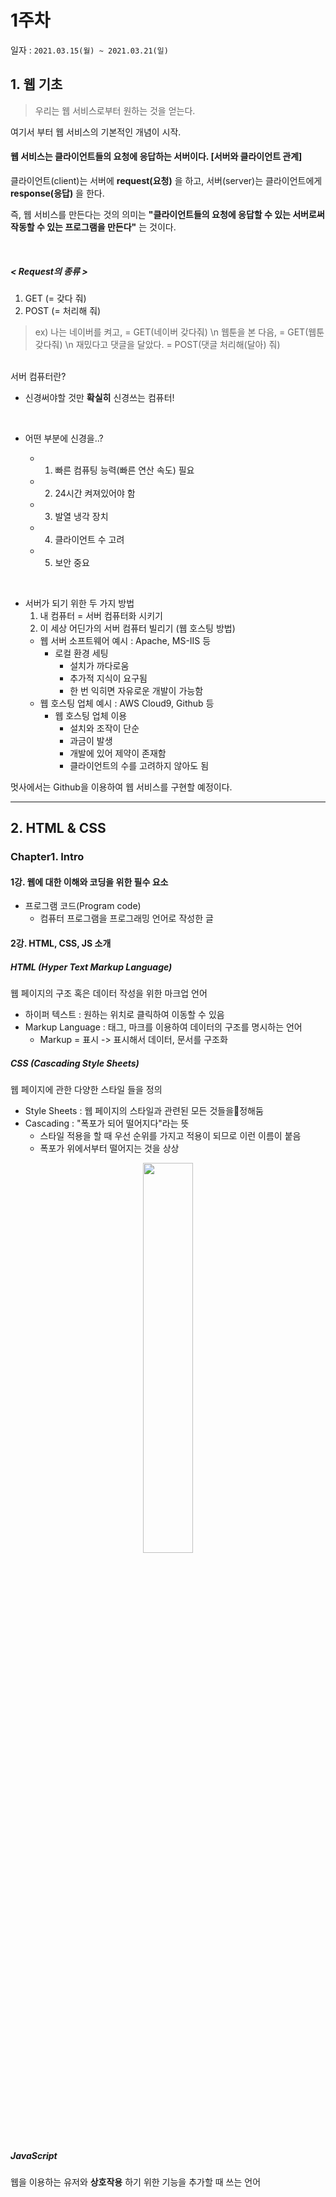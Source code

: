 # 1주차

일자 : `2021.03.15(월) ~ 2021.03.21(일)`

## 1. 웹 기초

> 우리는 웹 서비스로부터 원하는 것을 얻는다.

여기서 부터 웹 서비스의 기본적인 개념이 시작.

#### 웹 서비스는 클라이언트들의 요청에 응답하는 서버이다. [서버와 클라이언트 관계]

클라이언트(client)는 서버에 **request(요청)** 을 하고,
서버(server)는 클라이언트에게 **response(응답)** 을 한다.

즉, 웹 서비스를 만든다는 것의 의미는 **\"클라이언트들의 요청에 응답할 수 있는 서버로써 작동할 수 있는 프로그램을 만든다\"** 는 것이다.

<br/>

##### < Request의 종류 >

1. GET (= 갖다 줘)
2. POST (= 처리해 줘)

> ex)
> 나는 네이버를 켜고, = GET(네이버 갖다줘) \n
> 웹툰을 본 다음, = GET(웹툰 갖다줘) \n
> 재밌다고 댓글을 달았다. = POST(댓글 처리해(달아) 줘)

<br/>
서버 컴퓨터란?

- 신경써야할 것만 **확실히** 신경쓰는 컴퓨터!

<br/>

- 어떤 부분에 신경을..?

  - 1. 빠른 컴퓨팅 능력(빠른 연산 속도) 필요
  - 2. 24시간 켜져있어야 함
  - 3. 발열 냉각 장치
  - 4. 클라이언트 수 고려
  - 5. 보안 중요

<br/>

- 서버가 되기 위한 두 가지 방법
  1. 내 컴퓨터 = 서버 컴퓨터화 시키기
  2. 이 세상 어딘가의 서버 컴퓨터 빌리기 (웹 호스팅 방법)
  - 웹 서버 소프트웨어 예시 : Apache, MS-IIS 등
    - 로컬 환경 세팅
      - 설치가 까다로움
      - 추가적 지식이 요구됨
      - 한 번 익히면 자유로운 개발이 가능함
  - 웹 호스팅 업체 예시 : AWS Cloud9, Github 등
    - 웹 호스팅 업체 이용
      - 설치와 조작이 단순
      - 과금이 발생
      - 개발에 있어 제약이 존재함
      - 클라이언트의 수를 고려하지 않아도 됨

멋사에서는 Github을 이용하여 웹 서비스를 구현할 예정이다.

---

## 2. HTML & CSS

### Chapter1. Intro

#### 1강. 웹에 대한 이해와 코딩을 위한 필수 요소

- 프로그램 코드(Program code)
  - 컴퓨터 프로그램을 프로그래밍 언어로 작성한 글

#### 2강. HTML, CSS, JS 소개

##### HTML (Hyper Text Markup Language)

웹 페이지의 구조 혹은 데이터 작성을 위한 마크업 언어

- 하이퍼 텍스트 : 원하는 위치로 클릭하여 이동할 수 있음
- Markup Language : 태그, 마크를 이용하여 데이터의 구조를 명시하는 언어
  - Markup = 표시 -> 표시해서 데이터, 문서를 구조화

##### CSS (Cascading Style Sheets)

웹 페이지에 관한 다양한 스타일 들을 정의

- Style Sheets : 웹 페이지의 스타일과 관련된 모든 것들을정해둠
- Cascading : "폭포가 되어 떨어지다"라는 뜻
  - 스타일 적용을 할 때 우선 순위를 가지고 적용이 되므로 이런 이름이 붙음
  - 폭포가 위에서부터 떨어지는 것을 상상

<center><img src="https://images.velog.io/images/nathan29849/post/ea7812a2-2827-49fd-a811-d433e8b2af17/image.png" width="40%"></center>

##### JavaScript

웹을 이용하는 유저와 **상호작용** 하기 위한 기능을 추가할 때 쓰는 언어
